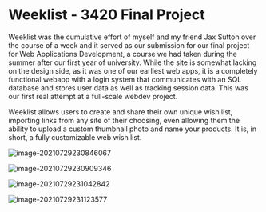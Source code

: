 <h1>Weeklist - 3420 Final Project</h1>

Weeklist was the cumulative effort of myself and my friend Jax Sutton over the course of a week and it served as our submission for our final project for Web Applications Development, a course we had taken during the summer after our first year of university. While the site is somewhat lacking on the design side, as it was one of our earliest web apps, it is a completely functional webapp with a login system that communicates with an SQL database and stores user data as well as tracking session data. This was our first real attempt at a full-scale webdev project.

Weeklist allows users to create and share their own unique wish list, importing links from any site of their choosing, even allowing them the ability to upload a custom thumbnail photo and name your products. It is, in short, a fully customizable web wish list.

![image-20210729230846067](C:\Users\Corby\AppData\Roaming\Typora\typora-user-images\image-20210729230846067.png)

![image-20210729230909346](C:\Users\Corby\AppData\Roaming\Typora\typora-user-images\image-20210729230909346.png)

![image-20210729231042842](C:\Users\Corby\AppData\Roaming\Typora\typora-user-images\image-20210729231042842.png)

![image-20210729231123577](C:\Users\Corby\AppData\Roaming\Typora\typora-user-images\image-20210729231123577.png)